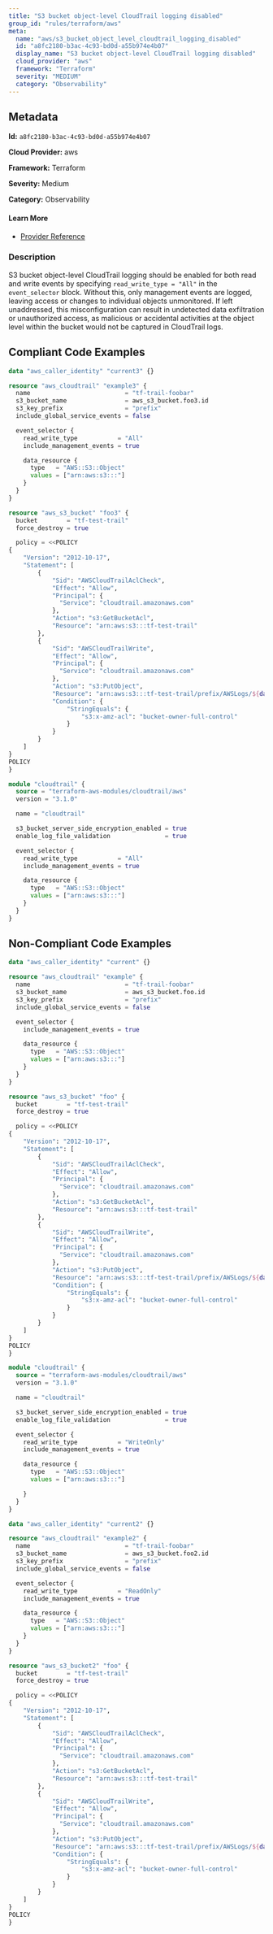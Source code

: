 ```yaml
---
title: "S3 bucket object-level CloudTrail logging disabled"
group_id: "rules/terraform/aws"
meta:
  name: "aws/s3_bucket_object_level_cloudtrail_logging_disabled"
  id: "a8fc2180-b3ac-4c93-bd0d-a55b974e4b07"
  display_name: "S3 bucket object-level CloudTrail logging disabled"
  cloud_provider: "aws"
  framework: "Terraform"
  severity: "MEDIUM"
  category: "Observability"
---
```

## Metadata

**Id:** `a8fc2180-b3ac-4c93-bd0d-a55b974e4b07`

**Cloud Provider:** aws

**Framework:** Terraform

**Severity:** Medium

**Category:** Observability

#### Learn More

 - [Provider Reference](https://registry.terraform.io/providers/hashicorp/aws/latest/docs/resources/cloudtrail#event_selector)

### Description

 S3 bucket object-level CloudTrail logging should be enabled for both read and write events by specifying `read_write_type = "All"` in the `event_selector` block. Without this, only management events are logged, leaving access or changes to individual objects unmonitored. If left unaddressed, this misconfiguration can result in undetected data exfiltration or unauthorized access, as malicious or accidental activities at the object level within the bucket would not be captured in CloudTrail logs.


## Compliant Code Examples
```terraform
data "aws_caller_identity" "current3" {}

resource "aws_cloudtrail" "example3" {
  name                          = "tf-trail-foobar"
  s3_bucket_name                = aws_s3_bucket.foo3.id
  s3_key_prefix                 = "prefix"
  include_global_service_events = false

  event_selector {
    read_write_type           = "All"
    include_management_events = true

    data_resource {
      type   = "AWS::S3::Object"
      values = ["arn:aws:s3:::"]
    }
  }
}

resource "aws_s3_bucket" "foo3" {
  bucket        = "tf-test-trail"
  force_destroy = true

  policy = <<POLICY
{
    "Version": "2012-10-17",
    "Statement": [
        {
            "Sid": "AWSCloudTrailAclCheck",
            "Effect": "Allow",
            "Principal": {
              "Service": "cloudtrail.amazonaws.com"
            },
            "Action": "s3:GetBucketAcl",
            "Resource": "arn:aws:s3:::tf-test-trail"
        },
        {
            "Sid": "AWSCloudTrailWrite",
            "Effect": "Allow",
            "Principal": {
              "Service": "cloudtrail.amazonaws.com"
            },
            "Action": "s3:PutObject",
            "Resource": "arn:aws:s3:::tf-test-trail/prefix/AWSLogs/${data.aws_caller_identity.current3.account_id}/*",
            "Condition": {
                "StringEquals": {
                    "s3:x-amz-acl": "bucket-owner-full-control"
                }
            }
        }
    ]
}
POLICY
}

```

```terraform
module "cloudtrail" {
  source = "terraform-aws-modules/cloudtrail/aws"
  version = "3.1.0"

  name = "cloudtrail"

  s3_bucket_server_side_encryption_enabled = true
  enable_log_file_validation               = true

  event_selector {
    read_write_type           = "All"
    include_management_events = true

    data_resource {
      type   = "AWS::S3::Object"
      values = ["arn:aws:s3:::"]
    }
  }
}
```
## Non-Compliant Code Examples
```terraform
data "aws_caller_identity" "current" {}

resource "aws_cloudtrail" "example" {
  name                          = "tf-trail-foobar"
  s3_bucket_name                = aws_s3_bucket.foo.id
  s3_key_prefix                 = "prefix"
  include_global_service_events = false

  event_selector {
    include_management_events = true

    data_resource {
      type   = "AWS::S3::Object"
      values = ["arn:aws:s3:::"]
    }
  }
}

resource "aws_s3_bucket" "foo" {
  bucket        = "tf-test-trail"
  force_destroy = true

  policy = <<POLICY
{
    "Version": "2012-10-17",
    "Statement": [
        {
            "Sid": "AWSCloudTrailAclCheck",
            "Effect": "Allow",
            "Principal": {
              "Service": "cloudtrail.amazonaws.com"
            },
            "Action": "s3:GetBucketAcl",
            "Resource": "arn:aws:s3:::tf-test-trail"
        },
        {
            "Sid": "AWSCloudTrailWrite",
            "Effect": "Allow",
            "Principal": {
              "Service": "cloudtrail.amazonaws.com"
            },
            "Action": "s3:PutObject",
            "Resource": "arn:aws:s3:::tf-test-trail/prefix/AWSLogs/${data.aws_caller_identity.current.account_id}/*",
            "Condition": {
                "StringEquals": {
                    "s3:x-amz-acl": "bucket-owner-full-control"
                }
            }
        }
    ]
}
POLICY
}

```

```terraform
module "cloudtrail" {
  source = "terraform-aws-modules/cloudtrail/aws"
  version = "3.1.0"

  name = "cloudtrail"

  s3_bucket_server_side_encryption_enabled = true
  enable_log_file_validation               = true

  event_selector {
    read_write_type           = "WriteOnly"
    include_management_events = true

    data_resource {
      type   = "AWS::S3::Object"
      values = ["arn:aws:s3:::"]

    }
  }
}

```

```terraform
data "aws_caller_identity" "current2" {}

resource "aws_cloudtrail" "example2" {
  name                          = "tf-trail-foobar"
  s3_bucket_name                = aws_s3_bucket.foo2.id
  s3_key_prefix                 = "prefix"
  include_global_service_events = false

  event_selector {
    read_write_type           = "ReadOnly"
    include_management_events = true

    data_resource {
      type   = "AWS::S3::Object"
      values = ["arn:aws:s3:::"]
    }
  }
}

resource "aws_s3_bucket2" "foo" {
  bucket        = "tf-test-trail"
  force_destroy = true

  policy = <<POLICY
{
    "Version": "2012-10-17",
    "Statement": [
        {
            "Sid": "AWSCloudTrailAclCheck",
            "Effect": "Allow",
            "Principal": {
              "Service": "cloudtrail.amazonaws.com"
            },
            "Action": "s3:GetBucketAcl",
            "Resource": "arn:aws:s3:::tf-test-trail"
        },
        {
            "Sid": "AWSCloudTrailWrite",
            "Effect": "Allow",
            "Principal": {
              "Service": "cloudtrail.amazonaws.com"
            },
            "Action": "s3:PutObject",
            "Resource": "arn:aws:s3:::tf-test-trail/prefix/AWSLogs/${data.aws_caller_identity.current2.account_id}/*",
            "Condition": {
                "StringEquals": {
                    "s3:x-amz-acl": "bucket-owner-full-control"
                }
            }
        }
    ]
}
POLICY
}

```